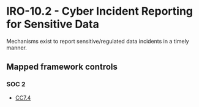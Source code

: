 # IRO-10.2 - Cyber Incident Reporting for Sensitive Data
Mechanisms exist to report sensitive/regulated data incidents in a timely manner.
## Mapped framework controls
### SOC 2
- [CC7.4](../soc2/cc74.md)